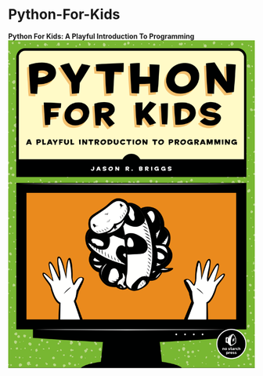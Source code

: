 # Python-For-Kids
**Python For Kids: A Playful Introduction To Programming**
![Plot Inputs](images/coverimage.png?raw=true "Python For Kids" ) 
